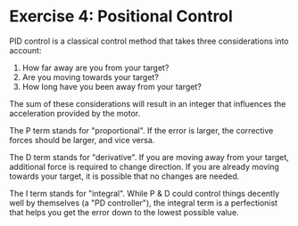 # Exercise 4: Positional Control

PID control is a classical control method that takes three considerations into account:

1. How far away are you from your target?
2. Are you moving towards your target?
3. How long have you been away from your target?

The sum of these considerations will result in an integer that influences the acceleration provided by the motor.

The P term stands for "proportional". If the error is larger, the corrective forces should be larger, and vice versa.

The D term stands for "derivative". If you are moving away from your target, additional force is required to change direction. If you are already moving towards your target, it is possible that no changes are needed.

The I term stands for "integral". While P & D could control things decently well by themselves (a "PD controller"), the integral term is a perfectionist that helps you get the error down to the lowest possible value.

